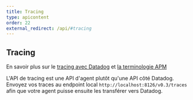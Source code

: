 ```yaml
---
title: Tracing
type: apicontent
order: 22
external_redirect: /api/#tracing
---
```


## Tracing
En savoir plus sur le [tracing avec Datadog](/tracing) et [la terminologie APM](/tracing/visualization/services_list/)

L'API de tracing est une API d'agent plutôt qu'une API côté Datadog. Envoyez vos traces au endpoint local `http://localhost:8126/v0.3/traces` afin que votre agent puisse ensuite les transférer vers Datadog.